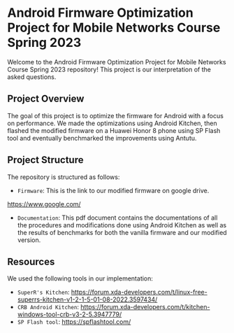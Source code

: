 # Android Firmware Optimization Project for Mobile Networks Course Spring 2023

Welcome to the Android Firmware Optimization Project for Mobile Networks Course Spring 2023 repository! This project is our interpretation of the asked questions.

## Project Overview

The goal of this project is to optimize the firmware for Android with a focus on performance.
We made the optimizations using Android Kitchen, then flashed the modified firmware on a Huawei Honor 8 phone using SP Flash tool and eventually benchmarked the improvements using Antutu.

## Project Structure

The repository is structured as follows:

- `Firmware`: This is the link to our modified firmware on google drive.

https://www.google.com/

- `Documentation`: This pdf document contains the documentations of all the procedures and modifications done using Android Kitchen as well as the results of benchmarks for both the vanilla firmware and our modified version.

## Resources

We used the following tools in our implementation:

- `SuperR's Kitchen`: https://forum.xda-developers.com/t/linux-free-superrs-kitchen-v1-2-1-5-01-08-2022.3597434/
- `CRB Android Kitchen`: https://forum.xda-developers.com/t/kitchen-windows-tool-crb-v3-2-5.3947779/
- `SP Flash tool`: https://spflashtool.com/
